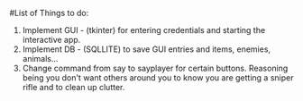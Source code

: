 #List of Things to do:

1. Implement GUI - (tkinter) for entering credentials and starting the interactive app.
2. Implement DB - (SQLLITE) to save GUI entries and items, enemies, animals...
3. Change command from say to sayplayer for certain buttons.
    Reasoning being you don't want others around you to know you are getting a sniper rifle and to clean up clutter.
